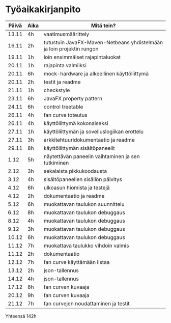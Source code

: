 # Työaikakirjanpito

| Päivä | Aika | Mitä tein? |
|-------|------|------------|
| 13.11 | 4h   | vaatimusmäärittely |
| 16.11 | 2h   | tutustuin JavaFX-Maven-Netbeans yhdistelmään ja loin projektin rungon |
| 19.11 | 1h   | loin ensimmäiset rajapintaluokat |
| 20.11 | 1h   | rajapinta valmiiksi |
| 20.11 | 6h   | mock-hardware ja alkeellinen käyttöliittymä |
| 20.11 | 2h   | testit ja readme |
| 21.11 | 1h   | checkstyle |
| 23.11 | 6h   | JavaFX property pattern |
| 24.11 | 6h   | control treetable |
| 26.11 | 4h   | fan curve toteutus |
| 26.11 | 4h   | käyttöliittymä kokonaiseksi |
| 27.11 | 1h   | käyttöliittymän ja sovelluslogiikan erottelu |
| 27.11 | 3h   | arkkitehtuuridokumentaatio ja readme |
| 29.11 | 8h   | käyttöliittymän sisältöpaneelit |
| 1.12  | 5h   | näytettävän paneelin vaihtaminen ja sen tutkiminen |
| 2.12  | 3h   | sekalaista pikkukoodausta |
| 3.12  | 4h   | sisältöpaneelien sisällön päivitys |
| 4.12  | 6h   | ulkoasun hiomista ja testejä |
| 4.12  | 2h   | dokumentaatio ja readme |
| 5.12  | 6h   | muokattavan taulukon suunnittelu |
| 6.12  | 8h   | muokattavan taulukon debuggaus |
| 8.12  | 4h   | muokattavan taulukon debuggaus |
| 9.12  | 3h   | muokattavan taulukon debuggaus |
| 10.12 | 6h   | muokattavan taulukon debuggaus |
| 11.12 | 7h   | muokattava taulukko vihdoin valmis |
| 11.12 | 2h   | dokumentaatio |
| 12.12 | 7h   | fan curve käyttämään listaa |
| 13.12 | 2h   | json-tallennus |
| 14.12 | 4h   | json-tallennus |
| 17.12 | 8h   | fan curven kuvaaja |
| 20.12 | 9h   | fan curven kuvaaja |
| 21.12 | 7h   | fan curvejen noudattaminen ja testit |

Yhteensä 142h